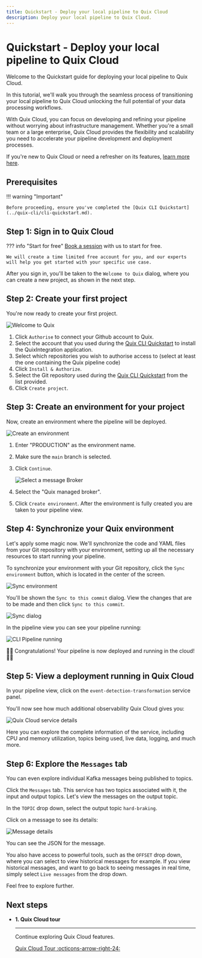 ```yaml
---
title: Quickstart - Deploy your local pipeline to Quix Cloud
description: Deploy your local pipeline to Quix Cloud.
---
```


# Quickstart - Deploy your local pipeline to Quix Cloud

Welcome to the Quickstart guide for deploying your local pipeline to Quix Cloud. 

In this tutorial, we'll walk you through the seamless process of transitioning your local pipeline to Quix Cloud unlocking the full potential of your data processing workflows.

With Quix Cloud, you can focus on developing and refining your pipeline without worrying about infrastructure management. Whether you're a small team or a large enterprise, Quix Cloud provides the flexibility and scalability you need to accelerate your pipeline development and deployment processes.

If you're new to Quix Cloud or need a refresher on its features, [learn more here](../quix-cloud/why-quix-cloud.md).

## Prerequisites

!!! warning "Important"

    Before proceeding, ensure you've completed the [Quix CLI Quickstart](../quix-cli/cli-quickstart.md).

## Step 1: Sign in to Quix Cloud

??? info "Start for free"
    [Book a session](https://meetings.hubspot.com/mike-rosam/product-demo) with us to start for free.
        
    We will create a time limited free account for you, and our experts will help you get started with your specific use case. 

After you sign in, you'll be taken to the `Welcome to Quix` dialog, where you can create a new project, as shown in the next step.

## Step 2: Create your first project

You're now ready to create your first project. 

![Welcome to Quix](../images/quix-cloud-onboarding/welcome-to-quix.png)

1. Click `Authorise` to connect your Github account to Quix.
2. Select the account that you used during the [Quix CLI Quickstart](../quix-cli/cli-quickstart.md) to install the QuixIntegration application.
3. Select which repositories you wish to authorise access to (select at least the one containing the Quix pipeline code)
4. Click `Install & Authorize`.
5. Select the Git repository used during the [Quix CLI Quickstart](../quix-cli/cli-quickstart.md) from the list provided.
6. Click `Create project`.

## Step 3: Create an environment for your project 

Now, create an environment where the pipeline will be deployed.

![Create an environment](../images/quix-cloud-onboarding/create-environment.png)

1. Enter "PRODUCTION" as the environment name.
2. Make sure the `main` branch is selected.
3. Click `Continue`.

    ![Select a message Broker](../images/quix-cloud-onboarding/select-broker.png)

4. Select the "Quix managed broker".
5. Click `Create environment`. After the environment is fully created you are taken to your pipeline view.

## Step 4: Synchronize your Quix environment 

Let's apply some magic now. We'll synchronize the code and YAML files from your Git repository with your environment, setting up all the necessary resources to start running your pipeline.

To synchronize your environment with your Git repository, click the `Sync environment` button, which is located in the center of the screen.

![Sync environment](../images/quix-cloud-onboarding/sync-environment.png)

You'll be shown the `Sync to this commit` dialog. View the changes that are to be made and then click `Sync to this commit`.

![Sync dialog](../images/quix-cloud-onboarding/sync-dialog.png)

In the pipeline view you can see your pipeline running:

![CLI Pipeline running](../images/quix-cloud-onboarding/pipeline-quix-cloud.png)

🎉🎉 Congratulations! Your pipeline is now deployed and running in the cloud! 🎉🎉

## Step 5: View a deployment running in Quix Cloud

In your pipeline view, click on the `event-detection-transformation` service panel.

You'll now see how much additional observability Quix Cloud gives you:

![Quix Cloud service details](../images/quix-cloud-onboarding/event-detection-transform-quix-cloud.png)

Here you can explore the complete information of the service, including CPU and memory utilization, topics being used, live data, logging, and much more. 

## Step 6: Explore the `Messages` tab

You can even explore individual Kafka messages being published to topics.

Click the `Messages` tab. This service has two topics associated with it, the input and output topics. Let's view the messages on the output topic.

In the `TOPIC` drop down, select the output topic `hard-braking`.

Click on a message to see its details:

![Message details](../images/quix-cloud-onboarding/message-details.png)

You can see the JSON for the message.

You also have access to powerful tools, such as the `OFFSET` drop down, where you can select to view historical messages for example. If you view historical messages, and want to go back to seeing messages in real time, simply select `Live messages` from the drop down.

Feel free to explore further.

## Next steps


<div class="grid cards" markdown>

- __1. Quix Cloud tour__

    ---

    Continue exploring Quix Cloud features.

    [Quix Cloud Tour :octicons-arrow-right-24:](../create/overview.md)

</div>
